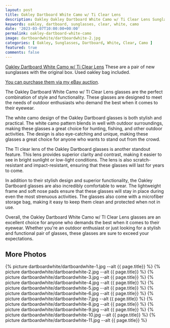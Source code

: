 ```yaml
---
layout: post
title: Oakley Dartboard White Camo w/ Ti Clear Lens
description: Oakley Oakley Dartboard White Camo w/ Ti Clear Lens Sunglasses for sale, available on eBay. 
keywords: oakley, dartboard, sunglasses, clear, white, camo
date: '2023-03-07T10:00:00+00:00'
permalink: oakley-dartboard-white-camo
image: dartboardwhite/dartboardwhite-2.jpg
categories: [ Oakley, Sunglasses, Dartboard, White, Clear, Camo ]
featured: true
comments: false 
---
```

[Oakley Dartboard White Camo w/ Ti Clear Lens](https://www.ebay.com/itm/155442831452) These are a pair of new sunglasses with the original box. Used oakley bag included.

[You can purchase them via my eBay auction](https://www.ebay.com/itm/155442831452).

The Oakley Dartboard White Camo w/ TI Clear Lens glasses are the perfect combination of style and functionality. These glasses are designed to meet the needs of outdoor enthusiasts who demand the best when it comes to their eyewear.

The white camo design of the Oakley Dartboard glasses is both stylish and practical. The white camo pattern blends in well with outdoor surroundings, making these glasses a great choice for hunting, fishing, and other outdoor activities. The design is also eye-catching and unique, making these glasses a great choice for anyone who wants to stand out from the crowd.

The TI clear lens of the Oakley Dartboard glasses is another standout feature. This lens provides superior clarity and contrast, making it easier to see in bright sunlight or low-light conditions. The lens is also scratch-resistant and impact-resistant, ensuring that these glasses will last for years to come.

In addition to their stylish design and superior functionality, the Oakley Dartboard glasses are also incredibly comfortable to wear. The lightweight frame and soft nose pads ensure that these glasses will stay in place during even the most strenuous activities. The glasses also come with a microfiber storage bag, making it easy to keep them clean and protected when not in use.

Overall, the Oakley Dartboard White Camo w/ TI Clear Lens glasses are an excellent choice for anyone who demands the best when it comes to their eyewear. Whether you're an outdoor enthusiast or just looking for a stylish and functional pair of glasses, these glasses are sure to exceed your expectations.

## More Photos
{% picture dartboardwhite/dartboardwhite-1.jpg --alt {{ page.title}}  %}
{% picture dartboardwhite/dartboardwhite-2.jpg --alt {{ page.title}}  %}
{% picture dartboardwhite/dartboardwhite-3.jpg --alt {{ page.title}}  %}
{% picture dartboardwhite/dartboardwhite-4.jpg --alt {{ page.title}}  %}
{% picture dartboardwhite/dartboardwhite-5.jpg --alt {{ page.title}}  %}
{% picture dartboardwhite/dartboardwhite-6.jpg --alt {{ page.title}}  %}
{% picture dartboardwhite/dartboardwhite-7.jpg --alt {{ page.title}}  %}
{% picture dartboardwhite/dartboardwhite-8.jpg --alt {{ page.title}}  %}
{% picture dartboardwhite/dartboardwhite-9.jpg --alt {{ page.title}}  %}
{% picture dartboardwhite/dartboardwhite-10.jpg --alt {{ page.title}}  %}
{% picture dartboardwhite/dartboardwhite-11.jpg --alt {{ page.title}}  %}
